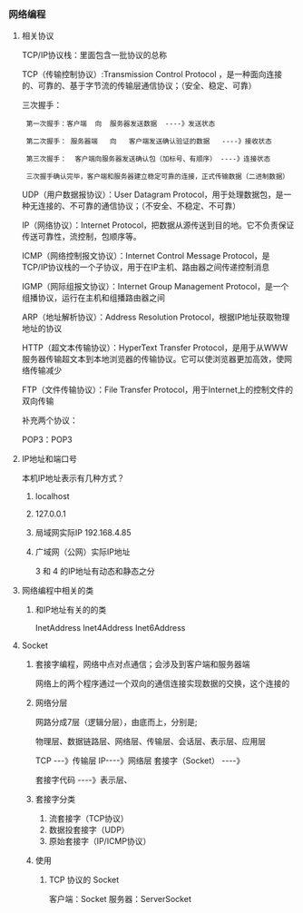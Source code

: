 ### 网络编程

1. 相关协议

   TCP/IP协议栈：里面包含一批协议的总称

   	TCP（传输控制协议）:Transmission Control Protocol ，是一种面向连接的、可靠的、基于字节流的传输层通信协议；（安全、稳定、可靠）
   	
   	三次握手：
   	
   		第一次握手：客户端  向  服务器发送数据  ----》发送状态
   	
   		第二次握手： 服务器端   向   客户端发送确认验证的数据   ----》接收状态
   	
   		第三次握手：  客户端向服务器发送确认包（加标号、有顺序） ----》连接状态
   	
   		三次握手确认完毕，客户端和服务器建立稳定可靠的连接，正式传输数据（二进制数据）
   	
   	UDP（用户数据报协议）：User Datagram Protocol，用于处理数据包，是一种无连接的、不可靠的通信协议；（不安全、不稳定、不可靠）
   	
   	IP（网络协议）：Internet Protocol，把数据从源传送到目的地。它不负责保证传送可靠性，流控制，包顺序等。
   	
   	ICMP（网络控制报文协议）：Internet Control Message Protocol，是TCP/IP协议栈的一个子协议，用于在IP主机、路由器之间传递控制消息
   	
   	IGMP（网际组报文协议）：Internet Group Management Protocol，是一个组播协议，运行在主机和组播路由器之间
   	
   	ARP（地址解析协议）：Address Resolution Protocol，根据IP地址获取物理地址的协议
   	
   	HTTP（超文本传输协议）：HyperText Transfer Protocol，是用于从WWW服务器传输超文本到本地浏览器的传输协议。它可以使浏览器更加高效，使网络传输减少
   	
   	FTP（文件传输协议）：File Transfer Protocol，用于Internet上的控制文件的双向传输

   补充两个协议：

   	POP3：POP3

2. IP地址和端口号

   本机IP地址表示有几种方式？

   1. localhost

   2. 127.0.0.1

   3. 局域网实际IP  192.168.4.85

   4. 广域网（公网）实际IP地址

      3 和 4 的IP地址有动态和静态之分 

3. 网络编程中相关的类

   1. 和IP地址有关的的类

      InetAddress  Inet4Address  Inet6Address

4. Socket

   1. 套接字编程，网络中点对点通信；会涉及到客户端和服务器端

      网络上的两个程序通过一个双向的通信连接实现数据的交换，这个连接的

   2. 网络分层

      网路分成7层（逻辑分层），由底而上，分别是;

      物理层、数据链路层、网络层、传输层、会话层、表示层、应用层

      TCP  ---》传输层  IP----》网络层   套接字（Socket）  ----》

      套接字代码 ----》表示层、

   3. 套接字分类

      1. 流套接字（TCP协议）
      2. 数据投套接字（UDP）
      3. 原始套接字（IP/ICMP协议）

   4. 使用

      1. TCP 协议的 Socket

         客户端：Socket   服务器：ServerSocket
